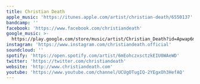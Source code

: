 ```yaml
---
title: Christian Death
apple_music: 'https://itunes.apple.com/artist/christian-death/6550137'
bandcamp: ''
facebook: 'https://www.facebook.com/christiandeath'
google_music: >-
  https://play.google.com/store/music/artist/Christian_Death?id=Apwap6mhvpp2rath6fzi77sx564
instagram: 'https://www.instagram.com/christiandeath.official'
soundcloud: ''
spotify: 'https://open.spotify.com/artist/6mEohczxsctzkEIU0WAeWD'
twitter: 'https://twitter.com/christiandeath'
website: 'http://www.christiandeath.com'
youtube: 'https://www.youtube.com/channel/UCUgOTugIQ-2YEgxOh3HefAQ'
---
```

